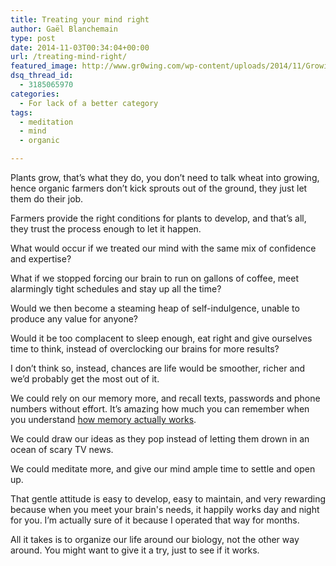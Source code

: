 ```yaml
---
title: Treating your mind right
author: Gaël Blanchemain
type: post
date: 2014-11-03T00:34:04+00:00
url: /treating-mind-right/
featured_image: http://www.gr0wing.com/wp-content/uploads/2014/11/Growing-your-mind-e1414974518133.jpg
dsq_thread_id:
  - 3185065970
categories:
  - For lack of a better category
tags:
  - meditation
  - mind
  - organic

---
```

Plants grow, that’s what they do, you don’t need to talk wheat into growing, hence organic farmers don’t kick sprouts out of the ground, they just let them do their job.

Farmers provide the right conditions for plants to develop, and that’s all, they trust the process enough to let it happen.

What would occur if we treated our mind with the same mix of confidence and expertise?

What if we stopped forcing our brain to run on gallons of coffee, meet alarmingly tight schedules and stay up all the time?

Would we then become a steaming heap of self-indulgence, unable to produce any value for anyone?

Would it be too complacent to sleep enough, eat right and give ourselves time to think, instead of overclocking our brains for more results?

I don’t think so, instead, chances are life would be smoother, richer and we’d probably get the most out of it.

We could rely on our memory more, and recall texts, passwords and phone numbers without effort. It’s amazing how much you can remember when you understand <a href="http://www.amazon.com/gp/product/0452266068/ref=as_li_tl?ie=UTF8&camp=1789&creative=390957&creativeASIN=0452266068&linkCode=as2&tag=grotherooofha-20&linkId=OJCKNDJW6OQUZVIV" target="_blank">how memory actually works</a>.

We could draw our ideas as they pop instead of letting them drown in an ocean of scary TV news.

We could meditate more, and give our mind ample time to settle and open up.

That gentle attitude is easy to develop, easy to maintain, and very rewarding because when you meet your brain's needs, it happily works day and night for you. I’m actually sure of it because I operated that way for months.

All it takes is to organize our life around our biology, not the other way around. You might want to give it a try, just to see if it works.
